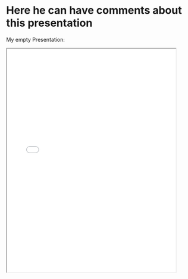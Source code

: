 # Here he can have comments about this presentation

My empty Presentation:
<iframe src="20190502.pdf" name="iframe_a" height="600px" width="90%"></iframe>
